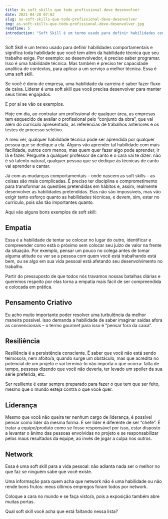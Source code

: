 ```yaml
---
title: As soft skills que todo profissional deve desenvolver
date: 2021-04-28 07:02
slug: as-soft-skills-que-todo-profissional-deve-desenvolver
img: as-soft-skills-que-todo-profissional-deve-desenvolver.jpg
readTime: 5
introduction: "Soft Skill é um termo usado para definir habilidades comportamentais e significa toda habilidade que você tem além da habilidade técnica que seu trabalho exigeEm termos de pandemia ter softskills é uma das habilidades mais desejadas a todos os desenvolvedores"
---
```


Soft Skill é um termo usado para definir habilidades comportamentais e significa toda habilidade que você tem além da habilidade técnica que seu trabalho exige. Por exemplo: ao desenvolvedor, é preciso saber programar. Isso é uma habilidade técnica. Mas também é preciso ter capacidade analítica de contextos, para aplicar a um serviço a melhor técnica. Essa é uma soft skill.

Se você é dono de empresa, uma habilidade da carreira é saber fazer fluxo de caixa. Liderar é uma soft skill que você precisa desenvolver para manter seus times engajados.

E por aí se vão os exemplos.

Hoje em dia, ao contratar um profissional de qualquer área, as empresas tem esquecido de avaliar o profissional pelo “conjunto da obra”, que vai além do currículo apresentado, as referências de trabalhos anteriores e os testes de processo seletivo.

A meu ver, qualquer habilidade técnica pode ser aprendida por qualquer pessoa que se dedique a ela. Alguns vão aprender tal habilidade com mais facilidade, outros com menos, mas quem quer fazer algo pode aprender, ir lá e fazer. Pergunte a qualquer professor de canto e o cara vai te dizer: não é só talento natural, qualquer pessoa que se dedique às técnicas de canto vai aprender a cantar. 

Já com as mudanças comportamentais – onde nascem as soft skills – as coisas são mais complicadas. É preciso ter disciplina e comprometimento para transformar as questões pretendidas em hábitos e, assim, realmente desenvolver as habilidades pretendidas. Elas não são impossíveis, mas vão exigir tanto esforço quanto as habilidades técnicas, e devem, sim, estar no currículo, pois são tão importantes quanto.

Aqui vão alguns bons exemplos de soft skill:

## Empatia 

Essa é a habilidade de tentar se colocar no lugar do outro, identificar e compreender
como está o próximo sem colocar seu juízo de valor na frente da situação. Por exemplo, pensar um pouco no colega antes de tomar alguma atitude ou ver se a pessoa com quem você está trabalhando está bem, ou se algo em sua vida pessoal está afetando seu desenvolvimento no trabalho.

Partir do pressuposto de que todos nós travamos nossas batalhas diárias e queremos respeito por elas torna a empatia mais fácil de ser compreendida e colocada em prática. 

## Pensamento Criativo 

Eu acho muito importante poder resolver uma turbulência da melhor maneira possível. Isso demanda a habilidade de saber imaginar saídas afora as convencionais – o termo gourmet para isso é “pensar fora da caixa”. 

## Resiliência

Resiliência é a persistência consciente. É saber que você não está sendo teimoso/a, nem afoito/a, quando surge um obstáculo, mas que acredita no potencial de um projeto e vai terminá-lo não importa o que ocorra: falta de tempo, pessoas dizendo que você não deveria, ter levado um spoiler da sua série preferida, etc.

Ser resiliente é estar sempre preparado para fazer o que tem que ser feito, mesmo que o mundo esteja contra o que você quer. 

## Liderança

Mesmo que você não queira ter nenhum cargo de liderança, é possível pensar como líder da mesma forma. E ser líder é diferente de ser “chefe”. É tratar a equipe/produto como se fosse responsável por isso, estar disposto a levantar o ânimo das pessoas envolvidas no projeto e se responsabilizar pelos maus resultados da equipe, ao invés de jogar a culpa nos outros.  

## Network

Essa é uma soft skill para a vida pessoal: não adianta nada ser o melhor no que faz se ninguém sabe que você existe. 

Uma informação para quem acha que network não é uma habilidade ou não rende bons frutos: meus últimos empregos foram todos por network.

Coloque a cara no mundo e se faça visto/a, pois a exposição também abre muitas portas.


Qual soft skill você acha que está faltando nessa lista?  

